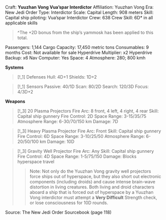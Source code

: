 Craft: **Yuuzhan Vong Vua’spar Interdictor**
Affiliation: Yuuzhan Vong
Era: New Jedi Order
Type: Interdictor
Scale: Capital
Length: 908 meters
Skill: Capital ship piloting: Vua’spar Interdictor
Crew: 638
Crew Skill: 6D* in all applicable skills
> ^The +2D bonus from the ship’s yammosk has been applied to this total.

Passengers: 1,144
Cargo Capacity: 17,450 metric tons
Consumables: 9 months
Cost: Not available for sale
Hyperdrive Multiplier: x2
Hyperdrive Backup: x6
Nav Computer: Yes
Space: 4
Atmosphere: 280; 800 kmh

**Systems**
> [!_1] Defenses
> Hull: 4D+1
> Shields: 1D+2

> [!_1] Sensors
> Passive: 40/1D
> Scan: 80/2D
> Search: 120/3D
> Focus: 4/3D+2

**Weapons**
> [!_3] 20 Plasma Projectors
> Fire Arc: 8 front, 4 left, 4 right, 4 rear
> Skill: Capital ship gunnery
> Fire Control: 2D
> Space Range: 3-15/35/75
> Atmosphere Range: 6-30/70/150 km
> Damage: 7D

> [!_3] Heavy Plasma Projector
> Fire Arc: Front
> Skill: Capital ship gunnery
> Fire Control: 6D
> Space Range: 3-10/25/50
> Atmosphere Range: 6-20/50/100 km
> Damage: 10D

> [!_3] Gravity Well Projector
> Fire Arc: Any
> Skill: Capital ship gunnery
> Fire Control: 4D
> Space Range: 1-5/75/150
> Damage: Blocks hyperspace travel
> > Note: Not only do the Yuuzhan Vong gravity well projectors force ships out of hyperspace, but they also short out electronic components (including droids) and cause intense brain-wave distortion in living creatures. Both living and droid characters aboard a ship that is forced out of hyperspace by a Yuuzhan Vong interdictor must attempt a **Very Difficult** Strength check, or lose consciousness for 10D rounds.

Source: The New Jedi Order Sourcebook (page 118)

